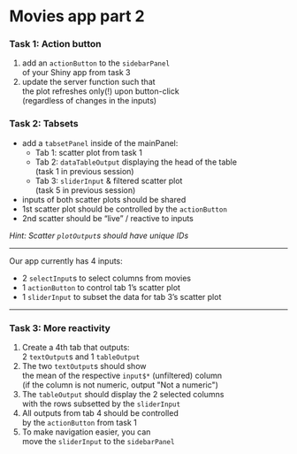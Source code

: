 # Movies app part 2

### Task 1: Action button

1. add an `actionButton` to the `sidebarPanel`  
of your Shiny app from task 3
2. update the server function such that  
the plot refreshes only(!) upon button-click  
(regardless of changes in the inputs)

### Task 2: Tabsets

- add a `tabsetPanel` inside of the mainPanel:
    - Tab 1: scatter plot from task 1
	- Tab 2: `dataTableOutput` displaying the head of the table  
	(task 1 in previous session)
	- Tab 3: `sliderInput` & filtered scatter plot  
	(task 5 in previous session)
- inputs of both scatter plots should be shared
- 1st scatter plot should be controlled by the `actionButton`
- 2nd scatter should be “live” / reactive to inputs

*Hint: Scatter `plotOutput`s should have unique IDs*

***

Our app currently has 4 inputs:

- 2 `selectInput`s to select columns from movies
- 1 `actionButton` to control tab 1’s scatter plot
- 1 `sliderInput` to subset the data for tab 3’s scatter plot

***

### Task 3: More reactivity

1. Create a 4th tab that outputs:  
2 `textOutput`s and 1 `tableOutput`
2. The two `textOutput`s should show  
the mean of the respective `input$*` (unfiltered) column  
(if the column is not numeric, output "Not a numeric")
3. The `tableOutput` should display the 2 selected columns  
with the rows subsetted by the `sliderInput`
4. All outputs from tab 4 should be controlled  
by the `actionButton` from task 1
5. To make navigation easier, you can  
move the `sliderInput` to the `sidebarPanel`